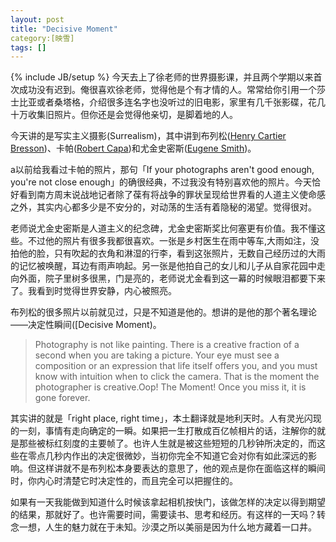 ```yaml
---
layout: post
title: "Decisive Moment"
category:[映雪] 
tags: []
---
```

{% include JB/setup %}
今天去上了徐老师的世界摄影课，并且两个学期以来首次成功没有迟到。俺很喜欢徐老师，觉得他是个有才情的人。常常给你引用一个莎士比亚或者桑塔格，介绍很多连名字也没听过的旧电影，家里有几千张影碟，花几十万收集旧照片。但你还是会觉得他亲切，是脚着地的人。

今天讲的是写实主义摄影(Surrealism)，其中讲到布列松([Henry Cartier Bresson])、卡帕([Robert Capa])和尤金史密斯([Eugene Smith])。

[Henry Cartier Bresson]:http://www.magnumphotos.com/Archive/C.aspx?VP=XSpecific_MAG.PhotographerDetail_VPage&l1=0&pid=2K7O3R14T1LX&nm=Henri%20Cartier%20-%20Bresson

[Robert Capa]:http://www.magnumphotos.com/Archive/C.aspx?VP=XSpecific_MAG.PhotographerDetail_VPage&l1=0&pid=2K7O3R14YQNW&nm=Robert%20Capa

[Eugene Smith]:http://www.magnumphotos.com/Archive/C.aspx?VP=XSpecific_MAG.PhotographerDetail_VPage&l1=0&pid=2K7O3R139C2T&nm=W.%20Eugene%20Smith

a以前给我看过卡帕的照片，那句「If your photographs aren't good enough, you're not close enough」的确很经典，不过我没有特别喜欢他的照片。今天恰好看到南方周末说战地记者除了葆有将战争的罪状呈现给世界看的人道主义使命感之外，其实内心都多少是不安分的，对动荡的生活有着隐秘的渴望。觉得很对。

老师说尤金史密斯是人道主义的纪念碑，尤金史密斯奖比何塞更有价值。我不懂这些。不过他的照片有很多我都很喜欢。一张是乡村医生在雨中等车,大雨如注，没拍他的脸，只有吹起的衣角和淋湿的行李，看到这张照片，无数自己经历过的大雨的记忆被唤醒，耳边有雨声响起。另一张是他拍自己的女儿和儿子从自家花园中走向外面，院子里树多很黑，门是亮的，老师说尤金看到这一幕的时候眼泪都要下来了。我看到时觉得世界安静，内心被照亮。

布列松的很多照片以前就见过，只是不知道是他的。想讲的是他的那个著名理论——决定性瞬间([Decisive Moment)。
   
>Photography is not like painting. There is a creative fraction of a second when you are taking a picture. Your eye must see a composition or an expression that life itself offers you, and you must know with intuition when to click the camera. That is the moment the photographer is creative.Oop! The Moment! Once you miss it, it is gone forever.

其实讲的就是「right place, right time」，本土翻译就是地利天时。人有灵光闪现的一刻，事情有走向确定的一瞬。如果把一生打散成百亿帧相片的话，注解你的就是那些被标红刻度的主要帧了。也许人生就是被这些短短的几秒钟所决定的，而这些在零点几秒内作出的决定很微妙，当初你完全不知道它会对你有如此深远的影响。但这样讲就不是布列松本身要表达的意思了，他的观点是你在面临这样的瞬间时，你内心时清楚它时决定性的，而且完全可以把握住的。

如果有一天我能做到知道什么时候该拿起相机按快门，该做怎样的决定以得到期望的结果，那就好了。也许需要时间，需要读书、思考和经历。有这样的一天吗？转念一想，人生的魅力就在于未知。沙漠之所以美丽是因为什么地方藏着一口井。






